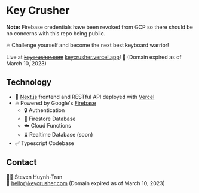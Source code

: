 # Key Crusher

__Note:__ Firebase credentials have been revoked from GCP so there should be no concerns with this repo being public.

🔥 Challenge yourself and become the next best keyboard warrior!

Live at ~~[keycrusher.com](https://keycrusher.com)~~ [keycrusher.vercel.app](https://keycrusher.vercel.app)! 🚀 (Domain expired as of March 10, 2023)

## Technology

- 🚀 [Next.js](https://nextjs.org/) frontend and RESTful API deployed with [Vercel](https://vercel.com/home)
- 🔥 Powered by Google's [Firebase](https://firebase.google.com/)
  - 🔒 Authentication
  - 📒 Firestore Database
  - ☁️ Cloud Functions
  - ⏳ Realtime Database (soon)
- ✅ Typescript Codebase

## Contact

👨‍💻 Steven Huynh-Tran
</br>📧 hello@keycrusher.com (Domain expired as of March 10, 2023)
